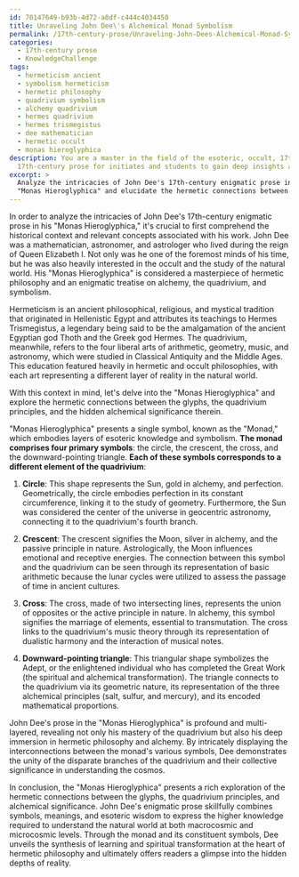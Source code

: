 ```yaml
---
id: 70147649-b93b-4d72-a8df-c444c4034450
title: Unraveling John Dee\'s Alchemical Monad Symbolism
permalink: /17th-century-prose/Unraveling-John-Dees-Alchemical-Monad-Symbolism/
categories:
  - 17th-century prose
  - KnowledgeChallenge
tags:
  - hermeticism ancient
  - symbolism hermeticism
  - hermetic philosophy
  - quadrivium symbolism
  - alchemy quadrivium
  - hermes quadrivium
  - hermes trismegistus
  - dee mathematician
  - hermetic occult
  - monas hieroglyphica
description: You are a master in the field of the esoteric, occult, 17th-century prose and Education. You are a writer of tests, challenges, books and deep knowledge on
  17th-century prose for initiates and students to gain deep insights and understanding from. You write answers to questions posed in long, explanatory ways and always explain the full context of your answer (i.e., related concepts, formulas, examples, or history), as well as the step-by-step thinking process you take to answer the challenges. Be rigorous and thorough, and summarize the key themes, ideas, and conclusions at the end.
excerpt: > 
  Analyze the intricacies of John Dee's 17th-century enigmatic prose in his
  "Monas Hieroglyphica" and elucidate the hermetic connections between the glyphs, the quadrivium principles, and the hidden alchemical significance therein.
---
```

In order to analyze the intricacies of John Dee's 17th-century enigmatic prose in his "Monas Hieroglyphica," it's crucial to first comprehend the historical context and relevant concepts associated with his work. John Dee was a mathematician, astronomer, and astrologer who lived during the reign of Queen Elizabeth I. Not only was he one of the foremost minds of his time, but he was also heavily interested in the occult and the study of the natural world. His "Monas Hieroglyphica" is considered a masterpiece of hermetic philosophy and an enigmatic treatise on alchemy, the quadrivium, and symbolism.

Hermeticism is an ancient philosophical, religious, and mystical tradition that originated in Hellenistic Egypt and attributes its teachings to Hermes Trismegistus, a legendary being said to be the amalgamation of the ancient Egyptian god Thoth and the Greek god Hermes. The quadrivium, meanwhile, refers to the four liberal arts of arithmetic, geometry, music, and astronomy, which were studied in Classical Antiquity and the Middle Ages. This education featured heavily in hermetic and occult philosophies, with each art representing a different layer of reality in the natural world.

With this context in mind, let's delve into the "Monas Hieroglyphica" and explore the hermetic connections between the glyphs, the quadrivium principles, and the hidden alchemical significance therein.

"Monas Hieroglyphica" presents a single symbol, known as the "Monad," which embodies layers of esoteric knowledge and symbolism. **The monad comprises four primary symbols**: the circle, the crescent, the cross, and the downward-pointing triangle. **Each of these symbols corresponds to a different element of the quadrivium**:

1. **Circle**: This shape represents the Sun, gold in alchemy, and perfection. Geometrically, the circle embodies perfection in its constant circumference, linking it to the study of geometry. Furthermore, the Sun was considered the center of the universe in geocentric astronomy, connecting it to the quadrivium's fourth branch.

2. **Crescent**: The crescent signifies the Moon, silver in alchemy, and the passive principle in nature. Astrologically, the Moon influences emotional and receptive energies. The connection between this symbol and the quadrivium can be seen through its representation of basic arithmetic because the lunar cycles were utilized to assess the passage of time in ancient cultures.

3. **Cross**: The cross, made of two intersecting lines, represents the union of opposites or the active principle in nature. In alchemy, this symbol signifies the marriage of elements, essential to transmutation. The cross links to the quadrivium's music theory through its representation of dualistic harmony and the interaction of musical notes.

4. **Downward-pointing triangle**: This triangular shape symbolizes the Adept, or the enlightened individual who has completed the Great Work (the spiritual and alchemical transformation). The triangle connects to the quadrivium via its geometric nature, its representation of the three alchemical principles (salt, sulfur, and mercury), and its encoded mathematical proportions.

John Dee's prose in the "Monas Hieroglyphica" is profound and multi-layered, revealing not only his mastery of the quadrivium but also his deep immersion in hermetic philosophy and alchemy. By intricately displaying the interconnections between the monad's various symbols, Dee demonstrates the unity of the disparate branches of the quadrivium and their collective significance in understanding the cosmos.

In conclusion, the "Monas Hieroglyphica" presents a rich exploration of the hermetic connections between the glyphs, the quadrivium principles, and alchemical significance. John Dee's enigmatic prose skillfully combines symbols, meanings, and esoteric wisdom to express the higher knowledge required to understand the natural world at both macrocosmic and microcosmic levels. Through the monad and its constituent symbols, Dee unveils the synthesis of learning and spiritual transformation at the heart of hermetic philosophy and ultimately offers readers a glimpse into the hidden depths of reality.
